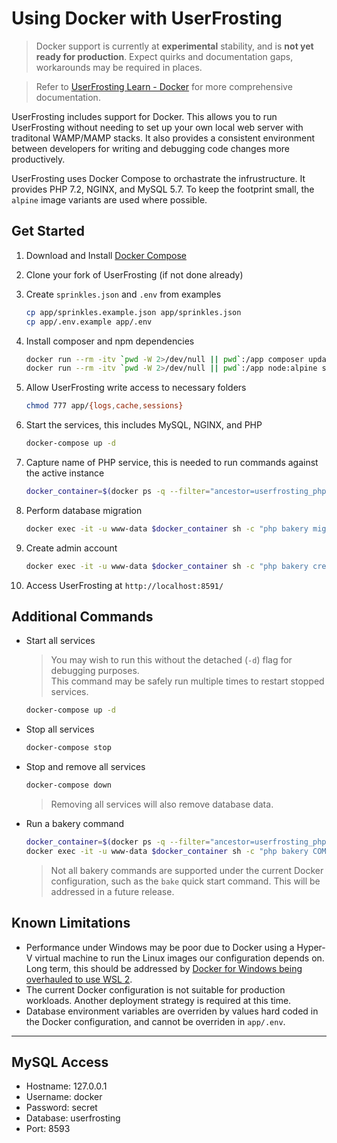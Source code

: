 # Using Docker with UserFrosting

>Docker support is currently at **experimental** stability, and is **not yet ready for production**. Expect quirks and documentation gaps, workarounds may be required in places.

>Refer to [UserFrosting Learn - Docker](https://learn.userfrosting.com/installation/environment/docker) for more comprehensive documentation.

UserFrosting includes support for Docker. This allows you to run UserFrosting without needing to set up your own local web server with traditonal WAMP/MAMP stacks. It also provides a consistent environment between developers for writing and debugging code changes more productively.

UserFrosting uses Docker Compose to orchastrate the infrustructure. It provides PHP 7.2, NGINX, and MySQL 5.7. To keep the footprint small, the `alpine` image variants are used where possible.

## Get Started

1. Download and Install [Docker Compose](https://docs.docker.com/compose/install/)

2. Clone your fork of UserFrosting (if not done already)

3. Create `sprinkles.json` and `.env` from examples
   ```bash
   cp app/sprinkles.example.json app/sprinkles.json
   cp app/.env.example app/.env
   ```

4. Install composer and npm dependencies
   ```bash
   docker run --rm -itv `pwd -W 2>/dev/null || pwd`:/app composer update  --ignore-platform-reqs
   docker run --rm -itv `pwd -W 2>/dev/null || pwd`:/app node:alpine sh -c "cd /app/build ; npm install ; npm run uf-assets-install"
   ```

5. Allow UserFrosting write access to necessary folders
   ```bash
   chmod 777 app/{logs,cache,sessions}
   ```

6. Start the services, this includes MySQL, NGINX, and PHP
   ```bash
   docker-compose up -d
   ```

7. Capture name of PHP service, this is needed to run commands against the active instance
   ```bash
   docker_container=$(docker ps -q --filter="ancestor=userfrosting_php")
   ```

8. Perform database migration
   ```bash
   docker exec -it -u www-data $docker_container sh -c "php bakery migrate"
   ```

9. Create admin account
   ```bash
   docker exec -it -u www-data $docker_container sh -c "php bakery create-admin"
   ```

10. Access UserFrosting at `http://localhost:8591/`

## Additional Commands

* Start all services
  >You may wish to run this without the detached (`-d`) flag for debugging purposes.<br/>
  >This command may be safely run multiple times to restart stopped services.
  ```bash
  docker-compose up -d
  ```

* Stop all services
  ```bash
  docker-compose stop
  ```

* Stop and remove all services
  ```bash
  docker-compose down
  ```
  >Removing all services will also remove database data.

* Run a bakery command
  ```bash
  docker_container=$(docker ps -q --filter="ancestor=userfrosting_php")
  docker exec -it -u www-data $docker_container sh -c "php bakery COMMAND_NAME"
  ```
  >Not all bakery commands are supported under the current Docker configuration, such as the `bake` quick start command. This will be addressed in a future release.

## Known Limitations

* Performance under Windows may be poor due to Docker using a Hyper-V virtual machine to run the Linux images our configuration depends on. Long term, this should be addressed by [Docker for Windows being overhauled to use WSL 2](https://engineering.docker.com/2019/06/docker-hearts-wsl-2/).
* The current Docker configuration is not suitable for production workloads. Another deployment strategy is required at this time.
* Database environment variables are overriden by values hard coded in the Docker configuration, and cannot be overriden in `app/.env`.

---

## MySQL Access

- Hostname: 127.0.0.1
- Username: docker
- Password: secret
- Database: userfrosting
- Port: 8593
